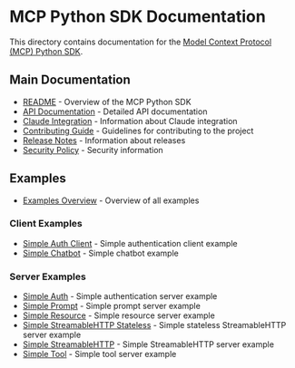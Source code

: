 # MCP Python SDK Documentation

This directory contains documentation for the [Model Context Protocol (MCP) Python SDK](https://github.com/modelcontextprotocol/python-sdk).

## Main Documentation

- [README](README.md) - Overview of the MCP Python SDK
- [API Documentation](api/api.md) - Detailed API documentation
- [Claude Integration](CLAUDE.md) - Information about Claude integration
- [Contributing Guide](CONTRIBUTING.md) - Guidelines for contributing to the project
- [Release Notes](RELEASE.md) - Information about releases
- [Security Policy](SECURITY.md) - Security information

## Examples

- [Examples Overview](examples/README.md) - Overview of all examples

### Client Examples

- [Simple Auth Client](examples/clients/simple-auth-client-README.md) - Simple authentication client example
- [Simple Chatbot](examples/clients/simple-chatbot-README.md) - Simple chatbot example

### Server Examples

- [Simple Auth](examples/servers/simple-auth-README.md) - Simple authentication server example
- [Simple Prompt](examples/servers/simple-prompt-README.md) - Simple prompt server example
- [Simple Resource](examples/servers/simple-resource-README.md) - Simple resource server example
- [Simple StreamableHTTP Stateless](examples/servers/simple-streamablehttp-stateless-README.md) - Simple stateless StreamableHTTP server example
- [Simple StreamableHTTP](examples/servers/simple-streamablehttp-README.md) - Simple StreamableHTTP server example
- [Simple Tool](examples/servers/simple-tool-README.md) - Simple tool server example
